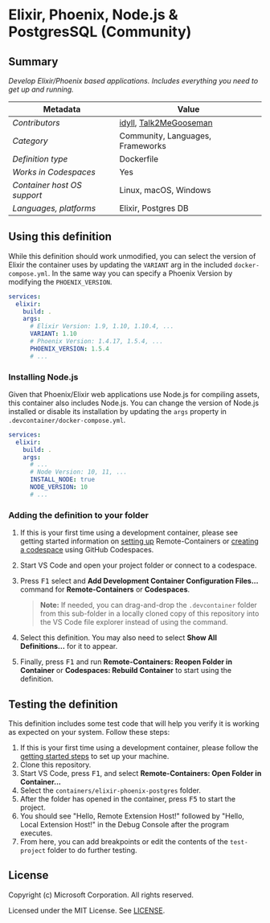 # Elixir, Phoenix, Node.js & PostgresSQL (Community)

## Summary

_Develop Elixir/Phoenix based applications. Includes everything you need to get up and running._

| Metadata                    | Value                 |
| --------------------------- | --------------------- |
| _Contributors_              | [idyll](https://github.com/idyll), [Talk2MeGooseman](https://github.com/talk2MeGooseman)|
| _Category_                  | Community, Languages, Frameworks  |
| _Definition type_           | Dockerfile            |
| _Works in Codespaces_       | Yes                   |
| _Container host OS support_ | Linux, macOS, Windows |
| _Languages, platforms_      | Elixir, Postgres DB   |

## Using this definition

While this definition should work unmodified, you can select the version of Elixir the container uses by updating the `VARIANT` arg in the included `docker-compose.yml`. In the same way you can specify a Phoenix Version by modifying the `PHOENIX_VERSION`.

```yml
services:
  elixir:
    build: .
    args:
      # Elixir Version: 1.9, 1.10, 1.10.4, ...
      VARIANT: 1.10
      # Phoenix Version: 1.4.17, 1.5.4, ...
      PHOENIX_VERSION: 1.5.4
      # ...
```

### Installing Node.js

Given that Phoenix/Elixir web applications use Node.js for compiling assets, this container also includes Node.js. You can change the version of Node.js installed or disable its installation by updating the `args` property in `.devcontainer/docker-compose.yml`.

```yml
services:
  elixir:
    build: .
    args:
      # ...
      # Node Version: 10, 11, ...
      INSTALL_NODE: true
      NODE_VERSION: 10
      # ...
```

### Adding the definition to your folder

1. If this is your first time using a development container, please see getting started information on [setting up](https://aka.ms/vscode-remote/containers/getting-started) Remote-Containers or [creating a codespace](https://aka.ms/ghcs-open-codespace) using GitHub Codespaces.

2. Start VS Code and open your project folder or connect to a codespace.

3. Press <kbd>F1</kbd> select and **Add Development Container Configuration Files...** command for **Remote-Containers** or **Codespaces**.

   > **Note:** If needed, you can drag-and-drop the `.devcontainer` folder from this sub-folder in a locally cloned copy of this repository into the VS Code file explorer instead of using the command.

4. Select this definition. You may also need to select **Show All Definitions...** for it to appear.

5. Finally, press <kbd>F1</kbd> and run **Remote-Containers: Reopen Folder in Container** or **Codespaces: Rebuild Container** to start using the definition.

## Testing the definition

This definition includes some test code that will help you verify it is working as expected on your system. Follow these steps:

1. If this is your first time using a development container, please follow the [getting started steps](https://aka.ms/vscode-remote/containers/getting-started) to set up your machine.
2. Clone this repository.
3. Start VS Code, press <kbd>F1</kbd>, and select **Remote-Containers: Open Folder in Container...**
4. Select the `containers/elixir-phoenix-postgres` folder.
5. After the folder has opened in the container, press <kbd>F5</kbd> to start the project.
6. You should see "Hello, Remote Extension Host!" followed by "Hello, Local Extension Host!" in the Debug Console after the program executes.
7. From here, you can add breakpoints or edit the contents of the `test-project` folder to do further testing.

## License

Copyright (c) Microsoft Corporation. All rights reserved.

Licensed under the MIT License. See [LICENSE](https://github.com/microsoft/vscode-dev-containers/blob/main/LICENSE).
